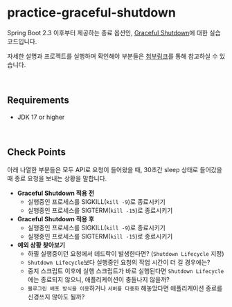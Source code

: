 # practice-graceful-shutdown

Spring Boot 2.3 이후부터 제공하는 종료 옵션인, [Graceful Shutdown](https://docs.spring.io/spring-boot/docs/current-SNAPSHOT/reference/html/web.html#web.graceful-shutdown)에 대한 실습 코드입니다.

자세한 설명과 프로젝트를 실행하며 확인해야 부분들은 [첨부링크](https://velog.io/@dongvelop/Springboot-Graceful-Shutdown)를 통해 참고하실 수 있습니다.

<br/>

## Requirements
- JDK 17 or higher

<br/>

## Check Points
아래 나열한 부분들은 모두 API로 요청이 들어왔을 때, 30초간 sleep 상태로 들어갔을 때 종료 요청을 보내는 상황을 말합니다.
- **Graceful Shutdown 적용 전**
  - 실행중인 프로세스를 SIGKILL(`kill -9`)로 종료시키기
  - 실행중인 프로세스를 SIGTERM(`kill -15`)로 종료시키기
- **Graceful Shutdown 적용 후**
  - 실행중인 프로세스를 SIGKILL(`kill -9`)로 종료시키기
  - 실행중인 프로세스를 SIGTERM(`kill -15`)로 종료시키기
- **예외 상황 찾아보기**
  - 하필 실행중이던 요청에서 데드락이 발생한다면? (`Shutdown Lifecycle` 지정)
  - `Shutdown Lifecycle`보다 실행중인 요청의 작업 시간이 더 길 경우에는?
  - 중지 스크립트 이후에 실행 스크립트가 바로 실행된다면 `Shutdown Lifecycle`에는 종료되지 않으니, 애플리케이션이 충돌나지 않을까? 
  - `블루그린 배포 방식을 이용`하거나 `서버를 다중화` 해놓았다면 애플리케이션 종료를 신경쓰지 않아도 될까?
